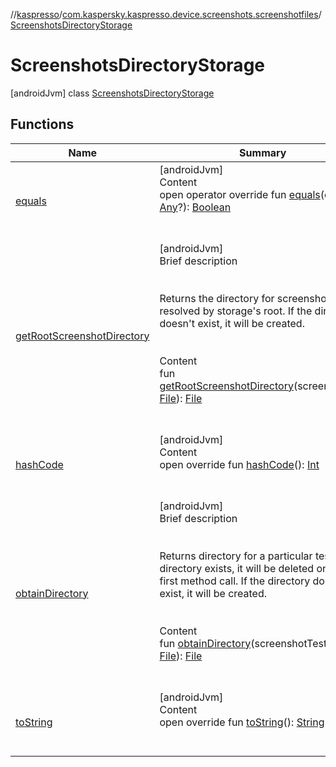 //[kaspresso](../../index.md)/[com.kaspersky.kaspresso.device.screenshots.screenshotfiles](../index.md)/[ScreenshotsDirectoryStorage](index.md)



# ScreenshotsDirectoryStorage  
 [androidJvm] class [ScreenshotsDirectoryStorage](index.md)   


## Functions  
  
|  Name|  Summary| 
|---|---|
| [equals](https://kotlinlang.org/api/latest/jvm/stdlib/kotlin/-any/equals.html)| [androidJvm]  <br>Content  <br>open operator override fun [equals](https://kotlinlang.org/api/latest/jvm/stdlib/kotlin/-any/equals.html)(other: [Any](https://kotlinlang.org/api/latest/jvm/stdlib/kotlin/-any/index.html)?): [Boolean](https://kotlinlang.org/api/latest/jvm/stdlib/kotlin/-boolean/index.html)  <br><br><br>
| [getRootScreenshotDirectory](get-root-screenshot-directory.md)| [androidJvm]  <br>Brief description  <br><br><br>Returns the directory for screenshots resolved by storage's root. If the directory doesn't exist, it will be created.<br><br>  <br>Content  <br>fun [getRootScreenshotDirectory](get-root-screenshot-directory.md)(screenshotDir: [File](https://docs.oracle.com/javase/8/docs/api/java/io/File.html)): [File](https://docs.oracle.com/javase/8/docs/api/java/io/File.html)  <br><br><br>
| [hashCode](https://kotlinlang.org/api/latest/jvm/stdlib/kotlin/-any/hash-code.html)| [androidJvm]  <br>Content  <br>open override fun [hashCode](https://kotlinlang.org/api/latest/jvm/stdlib/kotlin/-any/hash-code.html)(): [Int](https://kotlinlang.org/api/latest/jvm/stdlib/kotlin/-int/index.html)  <br><br><br>
| [obtainDirectory](obtain-directory.md)| [androidJvm]  <br>Brief description  <br><br><br>Returns directory for a particular test. If the directory exists, it will be deleted on the first method call. If the directory doesn't exist, it will be created.<br><br>  <br>Content  <br>fun [obtainDirectory](obtain-directory.md)(screenshotTestDir: [File](https://docs.oracle.com/javase/8/docs/api/java/io/File.html)): [File](https://docs.oracle.com/javase/8/docs/api/java/io/File.html)  <br><br><br>
| [toString](https://kotlinlang.org/api/latest/jvm/stdlib/kotlin/-any/to-string.html)| [androidJvm]  <br>Content  <br>open override fun [toString](https://kotlinlang.org/api/latest/jvm/stdlib/kotlin/-any/to-string.html)(): [String](https://kotlinlang.org/api/latest/jvm/stdlib/kotlin/-string/index.html)  <br><br><br>

